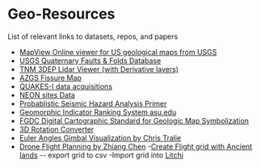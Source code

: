 # Geo-Resources
List of relevant links to datasets, repos, and papers
- [MapView Online viewer for US geological maps from USGS](https://ngmdb.usgs.gov/mapview/?center=-121.527,37.09&zoom=14)
- [USGS Quaternary Faults & Folds Database](https://usgs.maps.arcgis.com/apps/webappviewer/index.html?id=5a6038b3a1684561a9b0aadf88412fcf)
- [TNM 3DEP Lidar Viewer (with Derivative layers)](https://apps.nationalmap.gov/3depdem/)
- [AZGS Fissure Map](https://uagis.maps.arcgis.com/apps/webappviewer/index.html?id=98729f76e4644f1093d1c2cd6dabb584)
- [QUAKES-I data acquisitions](https://asterweb.jpl.nasa.gov/quakes/)
- [NEON sites Data](https://www.neonscience.org/field-sites/explore-field-sites)
- [Probablistic Seismic Hazard Analysis Primer](https://opensha.org/resources/PSHA_Primer_v2_0.pdf)
- [Geomorphic Indicator Ranking System asu.edu](http://activetectonics.asu.edu/mapping_active_faults/Lectures/Geomorphic_Indicator_Ranking_System_GIR.pdf)
- [FGDC Digital Cartographic Standard for Geologic Map Symbolization](https://pubs.usgs.gov/tm/2006/11A02/)
- [3D Rotation Converter](https://www.andre-gaschler.com/rotationconverter/)
- [Euler Angles Gimbal Visualization by Chris Tralie](https://compsci290-s2016.github.io/CoursePage/Materials/EulerAnglesViz/)
- [Drone Flight Planning by Zhiang Chen](https://github.com/ZhiangChen/learning_field_robotics/blob/main/docs/logistics/UAV_mapping_logistics.md)
    -[Create Flight grid with Ancient lands](https://ancient.land/)  -- export grid to csv
    -Import grid into [Litchi](https://flylitchi.com/hub)
  

  
  
